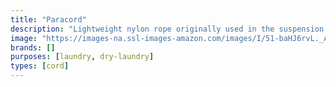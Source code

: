 ```yaml
---
title: "Paracord"
description: "Lightweight nylon rope originally used in the suspension lines of parachutes."
image: "https://images-na.ssl-images-amazon.com/images/I/51-baHJ6rvL._AC_US160_.jpg"
brands: []
purposes: [laundry, dry-laundry]
types: [cord]
---
```

